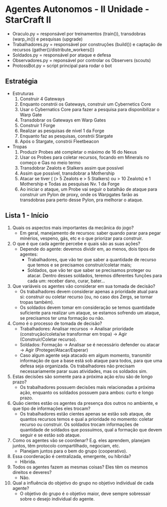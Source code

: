 # Agentes Autonomos - II Unidade - StarCraft II
* Oraculo.py = responsável por treinamentos (train()), transdobras (warp_in()) e pesquisas (upgrade)
* Trabalhadores.py = responsável por construções (build()) e captação de recursos (gather()/distribute_workers())
* Soldados.py = responsável por ataque e defesa
* Observadores.py = reponsável por controlar os Observers (scouts)
* ProtossBot.py = script principal para rodar o bot

## Estratégia
* Estruturas
    1. Construir 4 Gateways
    2. Enquanto constrói os Gateways, construir um Cybernetics Core
    3. Usar o Cybernatics Core para fazer a pesquisa para disponibilizar o Warp Gate
    4. Transdobrar os Gateways em Warp Gates
    5. Construir 1 Forge
    6. Realizar as pesquisas de nível 1 da Forge
    7. Enquanto faz as pesquisas, constrói Stargate
    8. Após o Stargate, constrói Fleetbeacon
* Tropas
    1. Produzir Probes até completar o máximo de 16 do Nexus
    2. Usar os Probes para coletar recursos, focando em Minerals no começo e Gas no meio termo
    3. Transdobrar Zealots e Stalkers assim que possível
    4. Assim que possível, transdobrar a Mothership
    5. Atacar se tiver ( (> 5 Zealots e > 5 Stalkers) ou > 10 Zealots) e 1 Mothership e Todas as pesquisas Nv. 1 da Forge
    6. Ao iniciar o ataque, um Probe vai seguir o batalhão de ataque para construir um Pylon de proxy, onde os Warpgates farão as transdobras para perto desse Pylon, pra melhorar o ataque.

## Lista 1 - Início
1. Quais os aspectos mais importantes da mecânica do jogo?
    * Em geral, manejamento de recursos: saber quando parar para pegar minérios, vespeno, gás, etc e o que priorizar para construir.
2. O que é que cada agente percebe e quais são as suas ações?
    * Depende do agente: devemos dividir em, ao menos, dois tipos de agentes:
        * Trabalhadores, que vão ter que saber a quantidade de recurso que temos e se precisamos construir/coletar mais;
        * Soldados, que vão ter que saber se precisamos proteger ou atacar. Dentro desses soldados, teremos diferentes funções para cada um: receber dano, curar, bater... 
3. Que variáveis os agentes vão considerar em sua tomada de decisão?
    * Os trabalhadores devem considerar apenas a prioridade atual para si: construir ou coletar recurso (ou, no caso dos Zergs, se tornar tropas também). 
    * Os soldados devem tomar em consideração se temos quantidade suficiente para realizar um ataque, se estamos sofrendo um ataque, se precisamos ter uma formação ou não.
4. Como é o processo de tomada de decisão?
    * Trabalhadores: Analisar recursos -> Analisar prioridade (construção/coleta/se transformar em tropa) -> Agir (Construir/Coletar recurso).
    * Soldados: Formação -> Analisar se é necessário defender ou atacar -> Agir (Proteger/Atacar/Esperar)
    * Caso algum agente seja atacado em algum momento, transmitir informação de que a base está sob ataque para todos, para que uma defesa seja organizada. Os trabalhadores não precisam necessariamente parar suas atividades, mas os soldados sim.
5. Estas decisões são somente para a próxima ação e/ou são de longo prazo?
    * Os trabalhadores possuem decisões mais relacionadas a próxima ação, enquanto os soldados possuem para ambos: curto e longo prazo.
6. Quão cientes estão os agentes da presença dos outros no ambiente, e que tipo de informações eles trocam?
    * Os trabalhadores estão cientes apenas se estão sob ataque, de quantos recursos temos e qual a prioridade no momento: coletar recurso ou construir. Os soldados trocam informações de quantidade de soldados que possuímos, qual a formação que devem seguir e se estão sob ataque.
7. Como os agentes vão se coordenar? E.g. eles aprendem, planejam juntos, têm protocolo compartilhado, negociam, etc.
    * Planejam juntos para o bem do grupo (cooperativo).
8. Essa coordenação é centralizada, emergente, ou híbrida?
    * Híbrida.
9. Todos os agentes fazem as mesmas coisas? Eles têm os mesmos direitos e deveres?
    * Não.
10. Qual a influência do objetivo do grupo no objetivo individual de cada agente?
    * O objetivo do grupo é o objetivo maior, deve sempre sobressair sobre o desejo individual do agente.